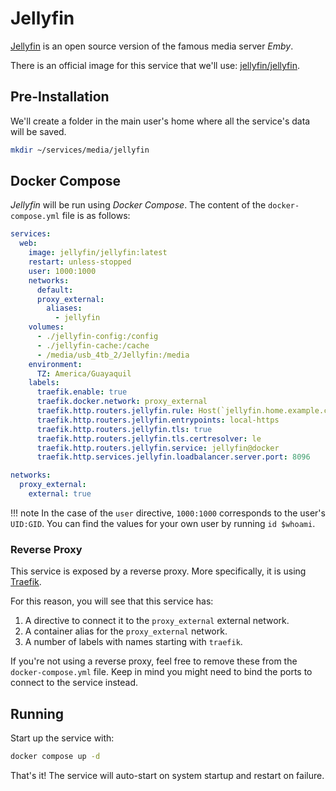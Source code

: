 # Jellyfin

[Jellyfin](https://jellyfin.org/) is an open source version of the famous media server *Emby*.

There is an official image for this service that we'll use: [jellyfin/jellyfin](https://hub.docker.com/r/jellyfin/jellyfin).

## Pre-Installation

We'll create a folder in the main user's home where all the service's data will be saved.

```bash
mkdir ~/services/media/jellyfin
```

## Docker Compose

*Jellyfin* will be run using *Docker Compose*. The content of the `docker-compose.yml` file is as follows:

```yaml
services:
  web:
    image: jellyfin/jellyfin:latest
    restart: unless-stopped
    user: 1000:1000
    networks:
      default:
      proxy_external:
        aliases:
          - jellyfin
    volumes:
      - ./jellyfin-config:/config
      - ./jellyfin-cache:/cache
      - /media/usb_4tb_2/Jellyfin:/media
    environment:
      TZ: America/Guayaquil
    labels:
      traefik.enable: true
      traefik.docker.network: proxy_external
      traefik.http.routers.jellyfin.rule: Host(`jellyfin.home.example.com`) || Host(`jellyfin.vpn.example.com`)
      traefik.http.routers.jellyfin.entrypoints: local-https
      traefik.http.routers.jellyfin.tls: true
      traefik.http.routers.jellyfin.tls.certresolver: le
      traefik.http.routers.jellyfin.service: jellyfin@docker
      traefik.http.services.jellyfin.loadbalancer.server.port: 8096

networks:
  proxy_external:
    external: true
```

!!! note
    In the case of the `user` directive, `1000:1000` corresponds to the user's `UID:GID`. You can find the values for your own user by running `id $whoami`.

### Reverse Proxy

This service is exposed by a reverse proxy. More specifically, it is using [Traefik](../networking/traefik.md).

For this reason, you will see that this service has:

1. A directive to connect it to the `proxy_external` external network.
2. A container alias for the `proxy_external` network.
3. A number of labels with names starting with `traefik`.

If you're not using a reverse proxy, feel free to remove these from the `docker-compose.yml` file.
Keep in mind you might need to bind the ports to connect to the service instead.

## Running

Start up the service with:

```bash
docker compose up -d
```

That's it! The service will auto-start on system startup and restart on failure.

